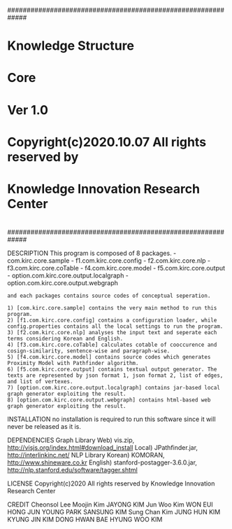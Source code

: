 #############################################################
#															#
#					  Knowledge Structure					#
#							Core							#
#															#
#							Ver 1.0							#
#															#
#															#
#			Copyright(c)2020.10.07 All rights reserved by   #
#															#
#			Knowledge Innovation Research Center			#
#															#
#############################################################



DESCRIPTION
	This program is composed of 8 packages. 
	- com.kirc.core.sample
	- f1.com.kirc.core.config
	- f2.com.kirc.core.nlp
	- f3.com.kirc.core.coTable
	- f4.com.kirc.core.model
	- f5.com.kirc.core.output
	- option.com.kirc.core.output.localgraph
	- option.com.kirc.core.output.webgraph

	and each packages contains source codes of conceptual seperation. 

	1) [com.kirc.core.sample] contains the very main method to run this program.
	2) [f1.com.kirc.core.config] contains a configuration loader, while config.properties contains all the local settings to run the program.
	3) [f2.com.kirc.core.nlp] analyses the input text and seperate each terms considering Korean and English.
	4) [f3.com.kirc.core.coTable] calculates cotable of cooccurence and cosign-similarity, sentence-wise and paragraph-wise.
	5) [f4.com.kirc.core.model] contains source codes which generates Proximity Model with Pathfinder algorithm.
	6) [f5.com.kirc.core.output] contains textual output generator. The texts are represented by json format 1, json format 2, list of edges, and list of vertexes.
	7) [option.com.kirc.core.output.localgraph] contains jar-based local graph generator exploiting the result.
	8) [option.com.kirc.core.output.webgraph] contains html-based web graph generator exploiting the result.


INSTALLATION
	no installation is required to run this software since it will never be released as it is. 

DEPENDENCIES
	Graph Library
		Web) vis.zip, http://visjs.org/index.html#download_install
		Local) JPathfinder.jar, http://interlinkinc.net/
	NLP Library
		Korean) KOMORAN, http://www.shineware.co.kr
		English) stanford-postagger-3.6.0.jar, http://nlp.stanford.edu/software/tagger.shtml

LICENSE
	Copyright(c)2020 All rights reserved by Knowledge Innovation Research Center

CREDIT
	Cheonsol Lee
	Moojin Kim
	JAYONG KIM
 	Jun Woo Kim
	WON EUI HONG
 	JUN YOUNG PARK
 	SANSUNG KIM
 	Sung Chan Kim
 	JUNG HUN KIM
 	KYUNG JIN KIM
 	DONG HWAN BAE
 	HYUNG WOO KIM